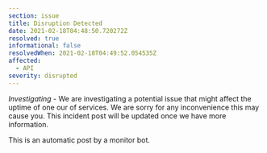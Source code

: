 ```yaml
---
section: issue
title: Disruption Detected
date: 2021-02-18T04:48:50.720272Z
resolved: true
informational: false
resolvedWhen: 2021-02-18T04:49:52.054535Z
affected:
  - API
severity: disrupted
---
```

*Investigating* - We are investigating a potential issue that might affect the uptime of one our of services. We are sorry for any inconvenience this may cause you. This incident post will be updated once we have more information.

This is an automatic post by a monitor bot.
        